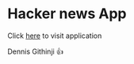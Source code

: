 # Hacker news App

Click [here](https://hacker-news-app-ke.netlify.app) to visit application

Dennis Githinji 👍
